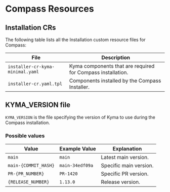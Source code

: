 # Compass Resources

## Installation CRs

The following table lists all the Installation custom resource files for Compass:

| File                                	| Description                                                	|
|-------------------------------------	|------------------------------------------------------------	|
| `installer-cr-kyma-minimal.yaml` 	| Kyma components that are required for Compass installation. 	|
| `installer-cr.yaml.tpl`               	| Components installed by the Compass Installer.               	|

## KYMA_VERSION file

`KYMA_VERSION` is the file specifying the version of Kyma to use during the Compass installation.

### Possible values

| Value                   	| Example Value     	| Explanation             	|
|-------------------------	|-------------------	|-------------------------	|
| `main`                	| `main`          	| Latest main version.   	|
| `main-{COMMIT_HASH}` 	| `main-34edf09a` 	| Specific main version. 	|
| `PR-{PR_NUMBER}`       	| `PR-1420`         	| Specific PR version.     	|
| `{RELEASE_NUMBER}`     	| `1.13.0`          	| Release version.         	|
